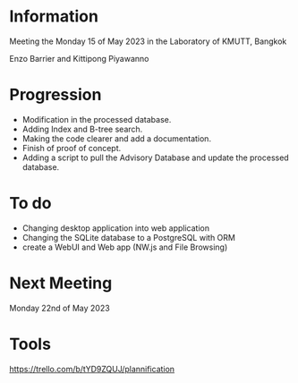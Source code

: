 # Information
Meeting the Monday 15 of May 2023 in the Laboratory of KMUTT, Bangkok

Enzo Barrier and
Kittipong Piyawanno


# Progression 
-	Modification in the processed database.
-	Adding Index and B-tree search.
-	Making the code clearer and add a documentation.
-	Finish of proof of concept.
-	Adding a script to pull the Advisory Database and update the processed database.

# To do
- Changing desktop application into web application
- Changing the SQLite database to a PostgreSQL with ORM
- create a WebUI and Web app (NW.js and File Browsing)


# Next Meeting
Monday 22nd of May 2023 

# Tools
https://trello.com/b/tYD9ZQUJ/plannification 
